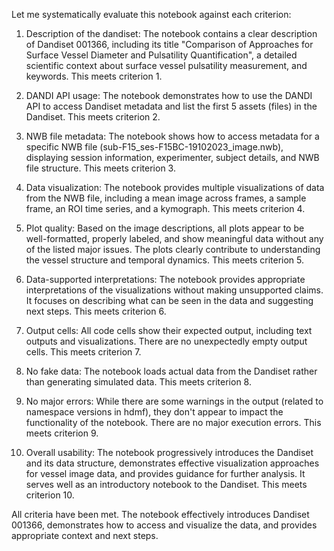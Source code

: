 Let me systematically evaluate this notebook against each criterion:

1. Description of the dandiset: The notebook contains a clear description of Dandiset 001366, including its title "Comparison of Approaches for Surface Vessel Diameter and Pulsatility Quantification", a detailed scientific context about surface vessel pulsatility measurement, and keywords. This meets criterion 1.

2. DANDI API usage: The notebook demonstrates how to use the DANDI API to access Dandiset metadata and list the first 5 assets (files) in the Dandiset. This meets criterion 2.

3. NWB file metadata: The notebook shows how to access metadata for a specific NWB file (sub-F15_ses-F15BC-19102023_image.nwb), displaying session information, experimenter, subject details, and NWB file structure. This meets criterion 3.

4. Data visualization: The notebook provides multiple visualizations of data from the NWB file, including a mean image across frames, a sample frame, an ROI time series, and a kymograph. This meets criterion 4.

5. Plot quality: Based on the image descriptions, all plots appear to be well-formatted, properly labeled, and show meaningful data without any of the listed major issues. The plots clearly contribute to understanding the vessel structure and temporal dynamics. This meets criterion 5.

6. Data-supported interpretations: The notebook provides appropriate interpretations of the visualizations without making unsupported claims. It focuses on describing what can be seen in the data and suggesting next steps. This meets criterion 6.

7. Output cells: All code cells show their expected output, including text outputs and visualizations. There are no unexpectedly empty output cells. This meets criterion 7.

8. No fake data: The notebook loads actual data from the Dandiset rather than generating simulated data. This meets criterion 8.

9. No major errors: While there are some warnings in the output (related to namespace versions in hdmf), they don't appear to impact the functionality of the notebook. There are no major execution errors. This meets criterion 9.

10. Overall usability: The notebook progressively introduces the Dandiset and its data structure, demonstrates effective visualization approaches for vessel image data, and provides guidance for further analysis. It serves well as an introductory notebook to the Dandiset. This meets criterion 10.

All criteria have been met. The notebook effectively introduces Dandiset 001366, demonstrates how to access and visualize the data, and provides appropriate context and next steps.